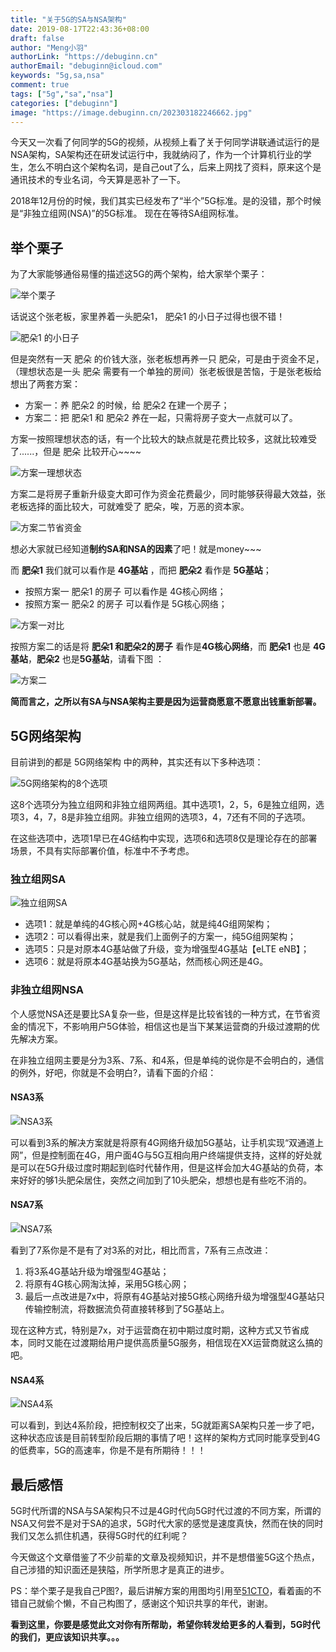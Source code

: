 ```yaml
---
title: "关于5G的SA与NSA架构"
date: 2019-08-17T22:43:36+08:00
draft: false
author: "Meng小羽"
authorLink: "https://debuginn.cn"
authorEmail: "debuginn@icloud.com"
keywords: "5g,sa,nsa"
comment: true
tags: ["5g","sa","nsa"]
categories: ["debuginn"]
image: "https://image.debuginn.cn/202303182246662.jpg"
---
```


今天又一次看了何同学的5G的视频，从视频上看了关于何同学讲联通试运行的是NSA架构，SA架构还在研发试运行中，我就纳闷了，作为一个计算机行业的学生，怎么不明白这个架构名词，是自己out了么，后来上网找了资料，原来这个是通讯技术的专业名词，今天算是恶补了一下。

2018年12月份的时候，我们其实已经发布了“半个”5G标准。是的没错，那个时候是“非独立组网(NSA)”的5G标准。 现在在等待SA组网标准。

## 举个栗子

为了大家能够通俗易懂的描述这5G的两个架构，给大家举个栗子：

![举个栗子](https://image.debuginn.cn/202303182247885.jpg)

话说这个张老板，家里养着一头肥朵1， 肥朵1 的小日子过得也很不错！

![ 肥朵1 的小日子](https://image.debuginn.cn/202303182248732.jpg)

但是突然有一天 肥朵 的价钱大涨，张老板想再养一只  肥朵，可是由于资金不足，（理想状态是一头 肥朵 需要有一个单独的房间）张老板很是苦恼，于是张老板给想出了两套方案：

- 方案一：养 肥朵2 的时候，给 肥朵2 在建一个房子； 
- 方案二：把 肥朵1 和 肥朵2 养在一起，只需将房子变大一点就可以了。

方案一按照理想状态的话，有一个比较大的缺点就是花费比较多，这就比较难受了......，但是 肥朵 比较开心~~~~

![方案一理想状态](https://image.debuginn.cn/202303182248092.jpg)

方案二是将房子重新升级变大即可作为资金花费最少，同时能够获得最大效益，张老板选择的面比较大，可就难受了 肥朵，唉，万恶的资本家。

![方案二节省资金](https://image.debuginn.cn/202303182249596.jpg)

想必大家就已经知道**制约SA和NSA的因素**了吧！就是money~~~

而 **肥朵1** 我们就可以看作是 **4G基站** ，而把  **肥朵2** 看作是 **5G基站**；
- 按照方案一  肥朵1 的房子 可以看作是 4G核心网络；
- 按照方案一  肥朵2 的房子 可以看作是 5G核心网络；

![方案一对比](https://image.debuginn.cn/202303182251067.jpg)

按照方案二的话是将  **肥朵1 和肥朵2的房子** 看作是**4G核心网络**，而 **肥朵1** 也是 **4G基站**，**肥朵2** 也是**5G基站**，请看下图 ：

![方案二](https://image.debuginn.cn/202303182252318.jpg)

**简而言之，之所以有SA与NSA架构主要是因为运营商愿意不愿意出钱重新部署。**

## 5G网络架构

目前讲到的都是 5G网络架构 中的两种，其实还有以下多种选项：

![5G网络架构的8个选项](https://image.debuginn.cn/202303182252847.png)

这8个选项分为独立组网和非独立组网两组。其中选项1，2，5，6是独立组网，选项3，4，7，8是非独立组网。非独立组网的选项3，4，7还有不同的子选项。

在这些选项中，选项1早已在4G结构中实现，选项6和选项8仅是理论存在的部署场景，不具有实际部署价值，标准中不予考虑。

### 独立组网SA

![独立组网SA](https://image.debuginn.cn/202303182254891.png)

- 选项1：就是单纯的4G核心网+4G核心站，就是纯4G组网架构； 
- 选项2：可以看得出来，就是我们上面例子的方案一，纯5G组网架构； 
- 选项5：只是对原本4G基站做了升级，变为增强型4G基站【eLTE eNB】； 
- 选项6：就是将原本4G基站换为5G基站，然而核心网还是4G。

### 非独立组网NSA

个人感觉NSA还是要比SA复杂一些，但是这样是比较省钱的一种方式，在节省资金的情况下，不影响用户5G体验，相信这也是当下某某运营商的升级过渡期的优先解决方案。

在非独立组网主要是分为3系、7系、和4系，但是单纯的说你是不会明白的，通信的例外，好吧，你就是不会明白?，请看下面的介绍：

#### NSA3系

![NSA3系](https://image.debuginn.cn/202303182256536.png)

可以看到3系的解决方案就是将原有4G网络升级加5G基站，让手机实现“双通道上网”，但是控制面在4G，用户面4G与5G互相向用户终端提供支持，这样的好处就是可以在5G升级过度时期起到临时代替作用，但是这样会加大4G基站的负荷，本来好好的够1头肥朵居住，突然之间加到了10头肥朵，想想也是有些吃不消的。

#### NSA7系

![NSA7系](https://image.debuginn.cn/202303182257729.png)

看到了7系你是不是有了对3系的对比，相比而言，7系有三点改进：

1. 将3系4G基站升级为增强型4G基站； 
2. 将原有4G核心网淘汰掉，采用5G核心网； 
3. 最后一点改进是7x中，将原有4G基站对接5G核心网络升级为增强型4G基站只传输控制流，将数据流负荷直接转移到了5G基站上。

现在这种方式，特别是7x，对于运营商在初中期过度时期，这种方式又节省成本，同时又能在过渡期给用户提供高质量5G服务，相信现在XX运营商就这么搞的吧。

#### NSA4系

![NSA4系](https://image.debuginn.cn/202303182258069.png)

可以看到，到达4系阶段，把控制权交了出来，5G就距离SA架构只差一步了吧，这种状态应该是目前转型阶段后期的事情了吧！这样的架构方式同时能享受到4G的低费率，5G的高速率，你是不是有所期待！！！

## 最后感悟

5G时代所谓的NSA与SA架构只不过是4G时代向5G时代过渡的不同方案，所谓的NSA又何尝不是对于SA的追求，5G时代大家的感觉是速度真快，然而在快的同时我们又怎么抓住机遇，获得5G时代的红利呢？

今天做这个文章借鉴了不少前辈的文章及视频知识，并不是想借鉴5G这个热点，自己涉猎的知识面还是狭隘，所学所思才是真正的进步。

PS：举个栗子是我自己P图?，最后讲解方案的用图均引用至[51CTO](https://network.51cto.com/art/201903/594121.htm)，看着画的不错自己就偷个懒，不自己构图了，感谢这个知识共享的年代，谢谢。

**看到这里，你要是感觉此文对你有所帮助，希望你转发给更多的人看到，5G时代的我们，更应该知识共享。。。**
